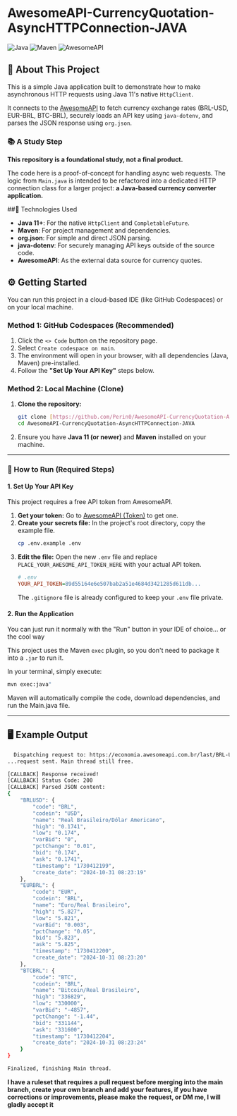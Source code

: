 # AwesomeAPI-CurrencyQuotation-AsyncHTTPConnection-JAVA

![Java](https://img.shields.io/badge/Java-11%2B-007396?style=flat-square&logo=java)
![Maven](https://img.shields.io/badge/Maven-Apache-C71A36?style=flat-square&logo=apachemaven)
![AwesomeAPI](https://img.shields.io/badge/API-AwesomeAPI-1E88E5?style=flat-square)

## 🚀 About This Project

This is a simple Java application built to demonstrate how to make asynchronous HTTP requests using Java 11's native `HttpClient`.

It connects to the [AwesomeAPI](https://docs.awesomeapi.com.br/) to fetch currency exchange rates (BRL-USD, EUR-BRL, BTC-BRL), securely loads an API key using `java-dotenv`, and parses the JSON response using `org.json`.

### 📚 A Study Step

**This repository is a foundational study, not a final product.**

The code here is a proof-of-concept for handling async web requests. The logic from `Main.java` is intended to be refactored into a dedicated HTTP connection class for a larger project: **a Java-based currency converter application.**

##🤖 Technologies Used

* **Java 11+**: For the native `HttpClient` and `CompletableFuture`.
* **Maven**: For project management and dependencies.
* **org.json**: For simple and direct JSON parsing.
* **java-dotenv**: For securely managing API keys outside of the source code.
* **AwesomeAPI**: As the external data source for currency quotes.

## ⚙️ Getting Started

You can run this project in a cloud-based IDE (like GitHub Codespaces) or on your local machine.

### Method 1: GitHub Codespaces (Recommended)

1.  Click the `<> Code` button on the repository page.
2.  Select `Create codespace on main`.
3.  The environment will open in your browser, with all dependencies (Java, Maven) pre-installed.
4.  Follow the **"Set Up Your API Key"** steps below.

### Method 2: Local Machine (Clone)

1.  **Clone the repository:**
    ```bash
    git clone [https://github.com/Perin0/AwesomeAPI-CurrencyQuotation-AsyncHTTPConnection-JAVA.git](https://github.com/Perin0/AwesomeAPI-CurrencyQuotation-AsyncHTTPConnection-JAVA.git)
    cd AwesomeAPI-CurrencyQuotation-AsyncHTTPConnection-JAVA
    ```
2.  Ensure you have **Java 11 (or newer)** and **Maven** installed on your machine.

---

### 🔑 How to Run (Required Steps)

#### 1. Set Up Your API Key

This project requires a free API token from AwesomeAPI.

1.  **Get your token:** Go to [AwesomeAPI (Token)](https://docs.awesomeapi.com.br/api-de-moedas#token) to get one.
2.  **Create your secrets file:** In the project's root directory, copy the example file.
    ```bash
    cp .env.example .env
    ```
3.  **Edit the file:** Open the new `.env` file and replace `PLACE_YOUR_AWESOME_API_TOKEN_HERE` with your actual API token.
    ```ini
    # .env
    YOUR_API_TOKEN=89d55164e6e507bab2a51e4684d3421285d611db...
    ```
    The `.gitignore` file is already configured to keep your `.env` file private.

#### 2. Run the Application

You can just run it normally with the "Run" button in your IDE of choice... or the cool way

This project uses the Maven `exec` plugin, so you don't need to package it into a `.jar` to run it.

In your terminal, simply execute:

```bash
mvn exec:java"
```
Maven will automatically compile the code, download dependencies, and run the Main.java file.

---

## 🖥️ Example Output
```bash
  Dispatching request to: https://economia.awesomeapi.com.br/last/BRL-USD,EUR-BRL,BTC-BRL?token=PLACE_YOUR_AWESOME_API_TOKEN_HERE
...request sent. Main thread still free.

[CALLBACK] Response received!
[CALLBACK] Status Code: 200
[CALLBACK] Parsed JSON content:
{
    "BRLUSD": {
        "code": "BRL",
        "codein": "USD",
        "name": "Real Brasileiro/Dólar Americano",
        "high": "0.1741",
        "low": "0.174",
        "varBid": "0",
        "pctChange": "0.01",
        "bid": "0.174",
        "ask": "0.1741",
        "timestamp": "1730412199",
        "create_date": "2024-10-31 08:23:19"
    },
    "EURBRL": {
        "code": "EUR",
        "codein": "BRL",
        "name": "Euro/Real Brasileiro",
        "high": "5.827",
        "low": "5.821",
        "varBid": "0.003",
        "pctChange": "0.05",
        "bid": "5.823",
        "ask": "5.825",
        "timestamp": "1730412200",
        "create_date": "2024-10-31 08:23:20"
    },
    "BTCBRL": {
        "code": "BTC",
        "codein": "BRL",
        "name": "Bitcoin/Real Brasileiro",
        "high": "336829",
        "low": "330000",
        "varBid": "-4857",
        "pctChange": "-1.44",
        "bid": "331144",
        "ask": "331600",
        "timestamp": "1730412204",
        "create_date": "2024-10-31 08:23:24"
    }
}

Finalized, finishing Main thread.
```

**I have a ruleset that requires a pull request before merging into the main branch, create your own branch and add your features, if you have corrections or improvements, please make the request, or DM me, I will gladly accept it**
